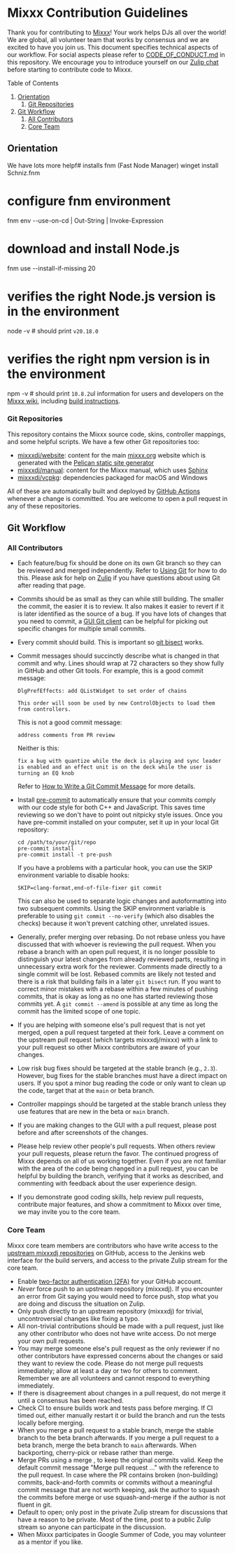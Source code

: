 # Mixxx Contribution Guidelines

Thank you for contributing to [Mixxx](https://mixxx.org/)! Your work helps DJs all over the world! We are global, all volunteer team that works by consensus and we are excited to have you join us. This document specifies technical aspects of our workflow. For social aspects please refer to [CODE_OF_CONDUCT.md](https://github.com/mixxxdj/mixxx/blob/main/CODE_OF_CONDUCT.md) in this repository. We encourage you to introduce yourself on our [Zulip chat](https://mixxx.zulipchat.com/) before starting to contribute code to Mixxx.

Table of Contents

1. [Orientation](#orientation)
   1. [Git Repositories](#git-repositories)
2. [Git Workflow](#git-workflow)
   1. [All Contributors](#all-contributors)
   2. [Core Team](#core-team)

## Orientation

We have lots more helpf# installs fnm (Fast Node Manager)
winget install Schniz.fnm

# configure fnm environment
fnm env --use-on-cd | Out-String | Invoke-Expression

# download and install Node.js
fnm use --install-if-missing 20

# verifies the right Node.js version is in the environment
node -v # should print `v20.18.0`

# verifies the right npm version is in the environment
npm -v # should print `10.8.2`ul information for users and developers on the [Mixxx wiki](https://mixxx.org/wiki/doku.php/start), including [build instructions](https://mixxx.org/wiki/doku.php/start#compile_mixxx_from_source_code).

### Git Repositories

This repository contains the Mixxx source code, skins, controller mappings, and some helpful scripts. We have a few other Git repositories too:

* [mixxxdj/website](https://github.com/mixxxdj/website): content for the main [mixxx.org](https://mixxx.org/) website which is generated with the [Pelican static site generator](https://getpelican.com/)
* [mixxxdj/manual](https://github.com/mixxxdj/manual): content for the Mixxx manual, which uses [Sphinx](https://www.sphinx-doc.org/)
* [mixxxdj/vcpkg](https://github.com/mixxxdj/vcpkg): dependencies packaged for macOS and Windows

All of these are automatically built and deployed by [GitHub Actions](https://github.com/features/actions) whenever a change is committed. You are welcome to open a pull request in any of these repositories.

## Git Workflow

### All Contributors

* Each feature/bug fix should be done on its own Git branch so they can be reviewed and merged independently. Refer to [Using Git](https://github.com/mixxxdj/mixxx/wiki/using-git) for how to do this. Please ask for help on [Zulip](https://mixxx.zulipchat.com/) if you have questions about using Git after reading that page.
* Commits should be as small as they can while still building. The smaller the commit, the easier it is to review. It also makes it easier to revert if it is later identified as the source of a bug. If you have lots of changes that you need to commit, a [GUI Git client](https://git-scm.com/downloads/guis) can be helpful for picking out specific changes for multiple small commits.
* Every commit should build. This is important so [git bisect](https://git-scm.com/book/en/v2/Git-Tools-Debugging-with-Git#_binary_search) works.
* Commit messages should succinctly describe what is changed in that commit and why. Lines should wrap at 72 characters so they show fully in GitHub and other Git tools. For example, this is a good commit message:

      DlgPrefEffects: add QListWidget to set order of chains

      This order will soon be used by new ControlObjects to load them
      from controllers.

  This is not a good commit message:

      address comments from PR review

  Neither is this:

      fix a bug with quantize while the deck is playing and sync leader is enabled and an effect unit is on the deck while the user is turning an EQ knob

  Refer to [How to Write a Git Commit Message](https://chris.beams.io/posts/git-commit/) for more details.

* Install [pre-commit](https://pre-commit.com/#install) to automatically ensure that your commits comply with our code style for both C++ and JavaScript. This saves time reviewing so we don't have to point out nitpicky style issues. Once you have pre-commit installed on your computer, set it up in your local Git repository:

      cd /path/to/your/git/repo
      pre-commit install
      pre-commit install -t pre-push

  If you have a problems with a particular hook, you can use the SKIP environment variable to disable hooks:

      SKIP=clang-format,end-of-file-fixer git commit

  This can also be used to separate logic changes and autoformatting into two subsequent commits. Using the SKIP environment variable is preferable to using `git commit --no-verify` (which also disables the checks) because it won't prevent catching other, unrelated issues.

* Generally, prefer merging over rebasing. Do not rebase unless you have discussed that with whoever is reviewing the pull request. When you rebase a branch with an open pull request, it is no longer possible to distinguish your latest changes from already reviewed parts, resulting in unnecessary extra work for the reviewer. Comments made directly to a single commit will be lost. Rebased commits are likely not tested and there is a risk that building fails in a later `git bisect` run. If you want to correct minor mistakes with a rebase within a few minutes of pushing commits, that is okay as long as no one has started reviewing those commits yet. A `git commit --amend` is possible at any time as long the commit has the limited scope of one topic.
* If you are helping with someone else's pull request that is not yet merged, open a pull request targeted at their fork. Leave a comment on the upstream pull request (which targets mixxxdj/mixxx) with a link to your pull request so other Mixxx contributors are aware of your changes.
* Low risk bug fixes should be targeted at the stable branch (e.g., `2.3`). However, bug fixes for the stable branches must have a direct impact on users. If you spot a minor bug reading the code or only want to clean up the code, target that at the `main` or beta branch.
* Controller mappings should be targeted at the stable branch unless they use features that are new in the beta or `main` branch.
* If you are making changes to the GUI with a pull request, please post before and after screenshots of the changes.
* Please help review other people's pull requests. When others review your pull requests, please return the favor. The continued progress of Mixxx depends on all of us working together. Even if you are not familiar with the area of the code being changed in a pull request, you can be helpful by building the branch, verifying that it works as described, and commenting with feedback about the user experience design.
* If you demonstrate good coding skills, help review pull requests, contribute major features, and show a commitment to Mixxx over time, we may invite you to the core team.

### Core Team

Mixxx core team members are contributors who have write access to the [upstream mixxxdj repositories](https://github.com/mixxxdj/) on GitHub, access to the Jenkins web interface for the build servers, and access to the private Zulip stream for the core team.

* Enable [two-factor authentication (2FA)](https://help.github.com/en/github/authenticating-to-github/securing-your-account-with-two-factor-authentication-2fa) for your GitHub account.
* _Never_ force push to an upstream repository (mixxxdj). If you encounter an error from Git saying you would need to force push, stop what you are doing and discuss the situation on Zulip.
* Only push directly to an upstream repository (mixxxdj) for trivial, uncontroversial changes like fixing a typo.
* All non-trivial contributions should be made with a pull request, just like any other contributor who does not have write access. Do not merge your own pull requests.
* You may merge someone else's pull request as the only reviewer if no other contributors have expressed concerns about the changes or said they want to review the code. Please do not merge pull requests immediately; allow at least a day or two for others to comment. Remember we are all volunteers and cannot respond to everything immediately.
* If there is disagreement about changes in a pull request, do not merge it until a consensus has been reached.
* Check CI to ensure builds work and tests pass before merging. If CI timed out, either manually restart it or build the branch and run the tests locally before merging.
* When you merge a pull request to a stable branch, merge the stable branch to the beta branch afterwards. If you merge a pull request to a beta branch, merge the beta branch to `main` afterwards. When backporting, cherry-pick or rebase rather than merge.
* Merge PRs using a merge , to keep the original commits valid. Keep the default commit message "Merge pull request ..." with the reference to the pull request. In case where the PR contains broken (non-building) commits, back-and-forth commits or commits without a meaningful commit message that are not worth keeping, ask the author to squash the commits before merge or use squash-and-merge if the author is not fluent in git.
* Default to open; only post in the private Zulip stream for discussions that have a reason to be private. Most of the time, post to a public Zulip stream so anyone can participate in the discussion.
* When Mixxx participates in Google Summer of Code, you may volunteer as a mentor if you like.
